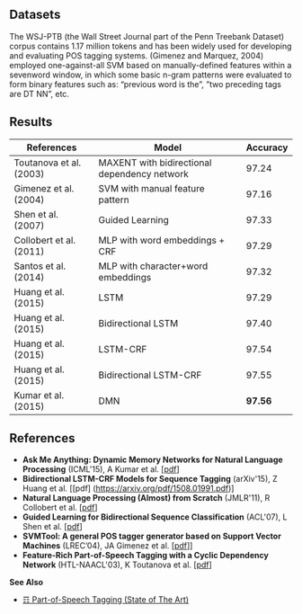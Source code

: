 ## Datasets

The WSJ-PTB (the Wall Street Journal part of the Penn Treebank Dataset) corpus contains 1.17 million tokens and has been widely used for developing and evaluating POS tagging systems. (Gimenez and Marquez, 2004) employed one-against-all SVM based on manually-defined features within a sevenword window, in which some basic n-gram patterns were evaluated to form binary features such as: “previous word is the”, ”two preceding tags are DT NN”, etc.

## Results

| References              | Model                                        | Accuracy  |
|-------------------------|----------------------------------------------|-----------|
| Toutanova et al. (2003) | MAXENT with bidirectional dependency network | 97.24 |
| Gimenez et al. (2004)   | SVM with manual feature pattern              | 97.16     |
| Shen et al. (2007)      | Guided Learning                              | 97.33     |
| Collobert et al. (2011) | MLP with word embeddings + CRF               | 97.29     |
| Santos et al. (2014)    | MLP with character+word embeddings           | 97.32     |
| Huang et al. (2015)     | LSTM                                         | 97.29     |
| Huang et al. (2015)     | Bidirectional LSTM                           | 97.40     |
| Huang et al. (2015)     | LSTM-CRF                                     | 97.54     |
| Huang et al. (2015)     | Bidirectional LSTM-CRF                       | 97.55     |
| Kumar et al. (2015)     | DMN                                          | **97.56**     |

## References

* **Ask Me Anything: Dynamic Memory Networks for Natural Language Processing** (ICML'15), A Kumar et al. [[pdf](https://arxiv.org/pdf/1506.07285.pdf)]
* **Bidirectional LSTM-CRF Models for Sequence Tagging** (arXiv'15), Z Huang et al. [[pdf]
(https://arxiv.org/pdf/1508.01991.pdf)]
* **Natural Language Processing (Almost) from Scratch** (JMLR'11), R Collobert et al. [[pdf](http://www.jmlr.org/papers/volume12/collobert11a/collobert11a.pdf)]
* **Guided Learning for Bidirectional Sequence Classification** (ACL'07), L Shen et al. [[pdf](http://citeseerx.ist.psu.edu/viewdoc/download?doi=10.1.1.108.6948&rep=rep1&type=pdf)]
* **SVMTool: A general POS tagger generator based on Support Vector Machines** (LREC’04), JA Gimenez et al. [[pdf](http://www.lsi.upc.es/~nlp/SVMTool/lrec2004-gm.pdf)]]
* **Feature-Rich Part-of-Speech Tagging with a Cyclic Dependency Network** (HTL-NAACL'03), K Toutanova et al. [[pdf](http://www.aclweb.org/anthology/N03-1033)]

**See Also**

* [☶ Part-of-Speech Tagging (State of The Art)](https://github.com/magizbox/underthesea/wiki/English-NLP-SOTA#part-of-speech-tagging)


